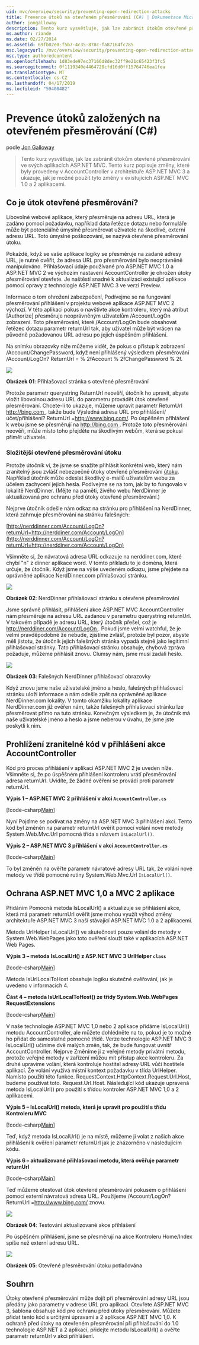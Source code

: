 ```yaml
---
uid: mvc/overview/security/preventing-open-redirection-attacks
title: Prevence útoků na otevřeném přesměrování (C#) | Dokumentace Microsoftu
author: jongalloway
description: Tento kurz vysvětluje, jak lze zabránit útokům otevřené přesměrování ve svých aplikacích ASP.NET MVC. Tento kurz popisuje změny, které mají za cíl...
ms.author: riande
ms.date: 02/27/2014
ms.assetid: 69fb02e0-f5b7-4c35-878c-fa87164fc785
msc.legacyurl: /mvc/overview/security/preventing-open-redirection-attacks
msc.type: authoredcontent
ms.openlocfilehash: 1d83ede97ec37166d8dec32ff9e21c65423f3fc5
ms.sourcegitcommit: 0f1119340e4464720cfd16d0ff15764746ea1fea
ms.translationtype: MT
ms.contentlocale: cs-CZ
ms.lasthandoff: 04/17/2019
ms.locfileid: "59408482"
---
```

# <a name="preventing-open-redirection-attacks-c"></a>Prevence útoků založených na otevřeném přesměrování (C#)

podle [Jon Galloway](https://github.com/jongalloway)

> Tento kurz vysvětluje, jak lze zabránit útokům otevřené přesměrování ve svých aplikacích ASP.NET MVC. Tento kurz popisuje změny, které byly provedeny v AccountController v architektuře ASP.NET MVC 3 a ukazuje, jak je možné použít tyto změny v existujících ASP.NET MVC 1.0 a 2 aplikacemi.


## <a name="what-is-an-open-redirection-attack"></a>Co je útok otevřené přesměrování?

Libovolné webové aplikace, který přesměruje na adresu URL, která je zadáno pomocí požadavku, například data řetězce dotazu nebo formuláře může být potenciálně úmyslně přesměrovat uživatele na škodlivé, externí adresu URL. Toto úmyslné poškozování, se nazývá otevřené přesměrování útoku.

Pokaždé, když se vaše aplikace logiky se přesměruje na zadané adresy URL, je nutné ověřit, že adresa URL pro přesměrování bylo neoprávněně manipulováno. Přihlašovací údaje používané pro ASP.NET MVC 1.0 a ASP.NET MVC 2 ve výchozím nastavení AccountController je ohrožen útoky přesměrování otevřete. Je naštěstí snadné k aktualizaci existující aplikace pomocí opravy z technologie ASP.NET MVC 3 ve verzi Preview.

Informace o tom ohrožení zabezpečení, Podívejme se na fungování přesměrování přihlášení v projektu webové aplikace ASP.NET MVC 2 výchozí. V této aplikaci pokus o navštivte akce kontroleru, který má atribut [Authorize] přesměruje neoprávněným uživatelům /Account/LogOn zobrazení. Toto přesměrování, které /Account/LogOn bude obsahovat řetězec dotazu parametr returnUrl tak, aby uživatel může být vrácen na původně požadovanou URL adresu po jejich úspěšném přihlášení.

Na snímku obrazovky níže můžeme vidět, že pokus o přístup k zobrazení /Account/ChangePassword, když není přihlášený výsledkem přesměrování /Account/LogOn? ReturnUrl = % 2fAccount % 2fChangePassword % 2f.

[![](preventing-open-redirection-attacks/_static/image2.png)](preventing-open-redirection-attacks/_static/image1.png)

**Obrázek 01**: Přihlašovací stránka s otevřené přesměrování

Protože parametr querystring ReturnUrl neověří, útočník ho upravit, abyste vložit libovolnou adresu URL do parametru provádět útok otevřené přesměrování. Chcete-li to ukazuje, můžeme upravit parametr ReturnUrl [ http://bing.com ](http://bing.com), takže bude Výsledná adresa URL pro přihlášení/účet/přihlášení? ReturnUrl =<http://www.bing.com/>. Po úspěšném přihlášení k webu jsme se přesměrují na [ http://bing.com ](http://bing.com). Protože toto přesměrování neověří, může místo toho přejděte na škodlivým webům, která se pokusí přimět uživatele.

### <a name="a-more-complex-open-redirection-attack"></a>Složitější otevřené přesměrování útoku

Protože útočník ví, že jsme se snažíte přihlásit konkrétní web, který nám zranitelný jsou zvlášť nebezpečné útoky otevřené přesměrování [útoku](https://www.microsoft.com/protect/fraud/phishing/symptoms.aspx). Například útočník může odeslat škodlivý e-mailů uživatelům webu za účelem zachycení jejich hesla. Podívejme se na tom, jak by to fungovalo v lokalitě NerdDinner. (Mějte na paměti, živého webu NerdDinner je aktualizovaná pro ochranu před útoky otevřené přesměrování.)

Nejprve útočník odešle nám odkaz na stránku pro přihlášení na NerdDinner, která zahrnuje přesměrování na stránku falešných:

[http://nerddinner.com/Account/LogOn?returnUrl=http://nerddiner.com/Account/LogOn](http://nerddinner.com/Account/LogOn?returnUrl=http://nerddiner.com/Account/LogOn)

Všimněte si, že návratová adresa URL odkazuje na nerddiner.com, které chybí "n" z dinner aplikace word. V tomto příkladu to je doména, která určuje, že útočník. Když jsme na výše uvedeném odkazu, jsme přejdete na oprávněné aplikace NerdDinner.com přihlašovací stránku.

[![](preventing-open-redirection-attacks/_static/image4.png)](preventing-open-redirection-attacks/_static/image3.png)

**Obrázek 02**: NerdDinner přihlašovací stránku s otevřené přesměrování

Jsme správně přihlásit, přihlášení akce ASP.NET MVC AccountController nám přesměruje na adresu URL zadanou v parametru querystring returnUrl. V takovém případě je adresu URL, který útočník přešel, což je [ http://nerddiner.com/Account/LogOn ](http://nerddiner.com/Account/LogOn). Pokud jsme velmi watchful, že je velmi pravděpodobné že nebude, zjistíme zvlášť, protože byl pozor, abyste měli jistotu, že útočník jejich falešných stránka vypadá stejně jako legitimní přihlašovací stránky. Tato přihlašovací stránku obsahuje, chybová zpráva požaduje, můžeme přihlásit znovu. Clumsy nám, jsme musí zadali heslo.

[![](preventing-open-redirection-attacks/_static/image6.png)](preventing-open-redirection-attacks/_static/image5.png)

**Obrázek 03**: Falešných NerdDinner přihlašovací obrazovky

Když znovu jsme naše uživatelské jméno a heslo, falešných přihlašovací stránku uloží informace a nám odešle zpět na oprávněné aplikace NerdDinner.com lokality. V tomto okamžiku lokality aplikace NerdDinner.com již ověřen nám, takže falešných přihlašovací stránku lze přesměrovat přímo na tuto stránku. Konečným výsledkem je, že útočník má naše uživatelské jméno a heslo a jsme neberou v úvahu, že jsme jste poskytli k nim.

## <a name="looking-at-the-vulnerable-code-in-the-accountcontroller-logon-action"></a>Prohlížení zranitelné kód v přihlášení akce AccountController

Kód pro proces přihlášení v aplikaci ASP.NET MVC 2 je uveden níže. Všimněte si, že po úspěšném přihlášení kontroleru vrátí přesměrování adresa returnUrl. Uvidíte, že žádné ověření se provádí proti parametr returnUrl.

**Výpis 1 – ASP.NET MVC 2 přihlášení v akci `AccountController.cs`**

[!code-csharp[Main](preventing-open-redirection-attacks/samples/sample1.cs)]

Nyní Pojďme se podívat na změny na ASP.NET MVC 3 přihlášení akci. Tento kód byl změněn na parametr returnUrl ověřit pomocí volání nové metody System.Web.Mvc.Url pomocná třída s názvem `IsLocalUrl()`.

**Výpis 2 – ASP.NET MVC 3 přihlášení v akci `AccountController.cs`**

[!code-csharp[Main](preventing-open-redirection-attacks/samples/sample2.cs)]

To byl změněn na ověřte parametr návratové adresy URL tak, že volání nové metody ve třídě pomocné rutiny System.Web.Mvc.Url `IsLocalUrl()`.

## <a name="protecting-your-aspnet-mvc-10-and-mvc-2-applications"></a>Ochrana ASP.NET MVC 1,0 a MVC 2 aplikace

Přidáním Pomocná metoda IsLocalUrl() a aktualizuje se přihlášení akce, která má parametr returnUrl ověřit jsme mohou využít výhod změny architektuře ASP.NET MVC 3 naší stávající ASP.NET MVC 1.0 a 2 aplikacemi.

Metoda UrlHelper IsLocalUrl() ve skutečnosti pouze volání do metody v System.Web.WebPages jako toto ověření slouží také v aplikacích ASP.NET Web Pages.

**Výpis 3 – metoda IsLocalUrl() z ASP.NET MVC 3 UrlHelper `class`**

[!code-csharp[Main](preventing-open-redirection-attacks/samples/sample3.cs)]

Metoda IsUrlLocalToHost obsahuje logiku skutečné ověřování, jak je uvedeno v informacích 4.

**Část 4 – metoda IsUrlLocalToHost() ze třídy System.Web.WebPages RequestExtensions**

[!code-csharp[Main](preventing-open-redirection-attacks/samples/sample4.cs)]

V naše technologie ASP.NET MVC 1,0 nebo 2 aplikace přidáme IsLocalUrl() metodu AccountController, ale můžete dohlédněte na to, pokud je to možné ho přidat do samostatné pomocné třídě. Verze technologie ASP.NET MVC 3 IsLocalUrl() učiníme dvě malých změn, tak, že bude fungovat uvnitř AccountController. Nejprve Změníme ji z veřejné metody privátní metodu, protože veřejné metody v zařízení můžou mít přístup akce kontroleru. Za druhé upravíme volání, která kontroluje hostitel adresy URL vůči hostitele aplikací. Že volání využívá místní kontext požadavku v třída UrlHelper. Namísto použití této funkce. RequestContext.HttpContext.Request.Url.Host, budeme používat toto. Request.Url.Host. Následující kód ukazuje upravená metoda IsLocalUrl() pro použití s třídou kontroler ASP.NET MVC 1,0 a 2 aplikacemi.

**Výpis 5 – IsLocalUrl() metoda, která je upravit pro použití s třídu Kontroleru MVC**

[!code-csharp[Main](preventing-open-redirection-attacks/samples/sample5.cs)]

Teď, když metoda IsLocalUrl() je na místě, můžeme ji volat z našich akce přihlášení k ověření parametr returnUrl jak je znázorněno v následujícím kódu.

**Výpis 6 – aktualizované přihlašovací metodu, která ověřuje parametr returnUrl**

[!code-csharp[Main](preventing-open-redirection-attacks/samples/sample6.cs)]

Teď můžeme otestovat útok otevřené přesměrování pokusem o přihlášení pomocí externí návratová adresa URL. Použijeme /Account/LogOn? ReturnUrl =<http://www.bing.com/> znovu.

[![](preventing-open-redirection-attacks/_static/image8.png)](preventing-open-redirection-attacks/_static/image7.png)

**Obrázek 04**: Testování aktualizované akce přihlášení

Po úspěšném přihlášení, jsme se přesměrují na akce Kontroleru Home/Index spíše než externí adresu URL.

[![](preventing-open-redirection-attacks/_static/image10.png)](preventing-open-redirection-attacks/_static/image9.png)

**Obrázek 05**: Otevřené přesměrování útoku potlačována

## <a name="summary"></a>Souhrn

Útoky otevřené přesměrování může dojít při přesměrování adresy URL jsou předány jako parametry v adrese URL pro aplikaci. Otevřete ASP.NET MVC 3, šablona obsahuje kód pro ochranu před útoky přesměrování. Můžete přidat tento kód s určitými úpravami a 2 aplikace ASP.NET MVC 1,0. K ochraně před útoky na otevřeném přesměrování při přihlašování do 1.0 technologie ASP.NET a 2 aplikací, přidejte metodu IsLocalUrl() a ověřte parametr returnUrl v akci přihlášení.
